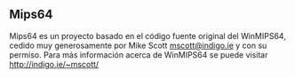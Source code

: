 Mips64
------

Mips64 es un proyecto basado en el código fuente original del WinMIPS64, cedido muy generosamente por Mike Scott <mscott@indigo.ie> y con su permiso.
Para más información acerca de WinMIPS64 se puede visitar http://indigo.ie/~mscott/

